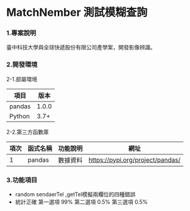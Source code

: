 # MatchNember 測試模糊查詢

### 1.專案說明
臺中科技大學與全球快遞股份有限公司產學案，開發影像辨識。
  
### 2.開發環境

2-1.部屬環境

|項目|版本|
|--- |---|
|pandas|1.0.0|
|Python|3.7+|

2-2.第三方函數庫

| 項次 | 函式名稱 | 功能說明 | 網址 |
| ---- | ----     | ----    | ----    |
|  1   | pandas| 數據資料| https://pypi.org/project/pandas/ |


### 3.功能項目
* random sendaerTel ,getTel模擬兩欄位的四種錯誤
* 統計正確
    第一選項 99%
    第二選項 0.5%
    第三選項 0.5%

